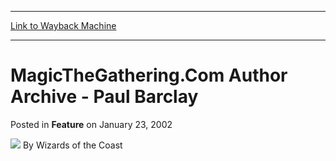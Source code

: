 
---
[Link to Wayback Machine](https://web.archive.org/web/20211018183445/https://magic.wizards.com/en/articles/archive/feature/magicthegatheringcom-author-archive-paul-barclay-2002-01-23)

[_metadata_:wayback_url]:- "https://magic.wizards.com/en/articles/archive/feature/magicthegatheringcom-author-archive-paul-barclay-2002-01-23"
[_metadata_:wayback_raw_url]:- "https://web.archive.org/web/20211018183445id_/https://magic.wizards.com/en/articles/archive/feature/magicthegatheringcom-author-archive-paul-barclay-2002-01-23"
[_metadata_:wayback_capture_timestamp]:- "2021-10-18 18:34:45+00:00"
[_metadata_:generator]:- "Drupal 7 (http://drupal.org)"
[_metadata_:publish_date]:- "2002-01-23"
---


MagicTheGathering.Com Author Archive - Paul Barclay
===================================================



 Posted in **Feature**
 on January 23, 2002 






![](https://media.magic.wizards.com/styles/auth_small/public/images/person/wizards_author.jpg)
By Wizards of the Coast

















